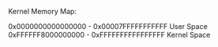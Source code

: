 Kernel Memory Map:

0x0000000000000000 - 0x00007FFFFFFFFFFF		User Space
0xFFFFFF8000000000 - 0xFFFFFFFFFFFFFFFF		Kernel Space
